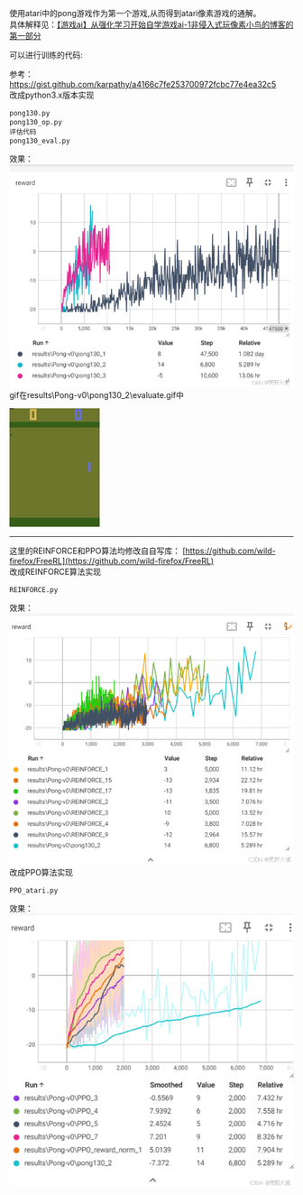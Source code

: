 使用atari中的pong游戏作为第一个游戏,从而得到atari像素游戏的通解。  
具体解释见：[【游戏ai】从强化学习开始自学游戏ai-1非侵入式玩像素小鸟的博客的第一部分](https://blog.csdn.net/weixin_56760882/article/details/145848700)


可以进行训练的代码:

参考：https://gist.github.com/karpathy/a4166c7fe253700972fcbc77e4ea32c5   
改成python3.x版本实现
```
pong130.py
pong130_op.py
评估代码
pong130_eval.py
```
效果：  
![alt text](images/image.png)
gif在results\Pong-v0\pong130_2\evaluate.gif中  

![alt text](https://github.com/wild-firefox/FreeRL_for_play/blob/main/first_game_pong/results/Pong-v0/pong130_2/evaluate.gif)

---
这里的REINFORCE和PPO算法均修改自自写库：  [https://github.com/wild-firefox/FreeRL](https://github.com/wild-firefox/FreeRL)  
改成REINFORCE算法实现 
```
REINFORCE.py
```
效果：  
![alt text](images/image-1.png)  
改成PPO算法实现
```
PPO_atari.py
```
效果：  
![alt text](images/image-2.png)
